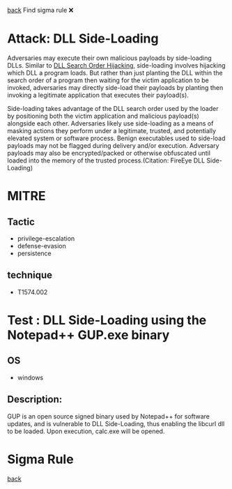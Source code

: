 
[back](../index.md)
Find sigma rule :x: 

# Attack: DLL Side-Loading 

Adversaries may execute their own malicious payloads by side-loading DLLs. Similar to [DLL Search Order Hijacking](https://attack.mitre.org/techniques/T1574/001), side-loading involves hijacking which DLL a program loads. But rather than just planting the DLL within the search order of a program then waiting for the victim application to be invoked, adversaries may directly side-load their payloads by planting then invoking a legitimate application that executes their payload(s).

Side-loading takes advantage of the DLL search order used by the loader by positioning both the victim application and malicious payload(s) alongside each other. Adversaries likely use side-loading as a means of masking actions they perform under a legitimate, trusted, and potentially elevated system or software process. Benign executables used to side-load payloads may not be flagged during delivery and/or execution. Adversary payloads may also be encrypted/packed or otherwise obfuscated until loaded into the memory of the trusted process.(Citation: FireEye DLL Side-Loading)

# MITRE
## Tactic
  - privilege-escalation
  - defense-evasion
  - persistence


## technique
  - T1574.002


# Test : DLL Side-Loading using the Notepad++ GUP.exe binary
## OS
  - windows


## Description:
GUP is an open source signed binary used by Notepad++ for software updates, and is vulnerable to DLL Side-Loading, thus enabling the libcurl dll to be loaded.
Upon execution, calc.exe will be opened.


# Sigma Rule


[back](../index.md)
